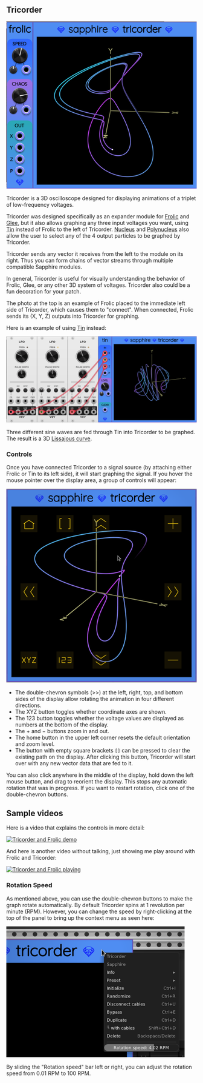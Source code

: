 ## Tricorder

![Tricorder](images/frolic_tricorder.png)

Tricorder is a 3D oscilloscope designed for displaying
animations of a triplet of low-frequency voltages.

Tricorder was designed specifically as an expander module
for [Frolic](Frolic.md) and [Glee](Glee.md), but it also allows graphing
any three input voltages you want, using [Tin](Tin.md)
instead of Frolic to the left of Tricorder.
[Nucleus](Nucleus.md) and [Polynucleus](Polynucleus.md) also
allow the user to select any of the 4 output particles to
be graphed by Tricorder.

Tricorder sends any vector it receives from the left to the module on its right.
Thus you can form chains of vector streams through multiple compatible
Sapphire modules.

In general, Tricorder is useful for visually understanding the behavior
of Frolic, Glee, or any other 3D system of voltages.
Tricorder also could be a fun decoration for your patch.

The photo at the top is an example of Frolic placed to the immediate
left side of Tricorder, which causes them to "connect".
When connected, Frolic sends its (X, Y, Z) outputs
into Tricorder for graphing.

Here is an example of using [Tin](Tin.md) instead:

![Tin and Tricorder](images/tin_tricorder.png)

Three different sine waves are fed through Tin into Tricorder
to be graphed. The result is a 3D [Lissajous curve](https://en.wikipedia.org/wiki/Lissajous_curve).

### Controls

Once you have connected Tricorder to a signal source (by attaching either Frolic or Tin to its left side),
it will start graphing the signal. If you hover the mouse pointer over the display area, a group of controls
will appear:

![Tricorder controls](images/tricorder_controls.png)

* The double-chevron symbols (&gt;&gt;) at the left, right, top, and bottom sides of the display
allow rotating the animation in four different directions.
* The XYZ button toggles whether coordinate axes are shown.
* The 123 button toggles whether the voltage values are displayed as numbers at the bottom of the display.
* The + and &minus; buttons zoom in and out.
* The home button in the upper left corner resets the default orientation and zoom level.
* The button with empty square brackets `[]` can be pressed to clear the existing path on the display. After clicking this button, Tricorder will start over with any new vector data that are fed to it.

You can also click anywhere in the middle of the display, hold down the left mouse button,
and drag to reorient the display. This stops any automatic rotation that was in progress.
If you want to restart rotation, click one of the double-chevron buttons.

## Sample videos

Here is a video that explains the controls in more detail:

[![Tricorder and Frolic demo](https://img.youtube.com/vi/A8WPdp5dvfQ/0.jpg)](https://www.youtube.com/watch?v=A8WPdp5dvfQ)

And here is another video without talking, just showing me play around with Frolic and Tricorder:

[![Tricorder and Frolic playing](https://img.youtube.com/vi/fHcIxpdeKFI/0.jpg)](https://www.youtube.com/watch?v=fHcIxpdeKFI)

### Rotation Speed

As mentioned above, you can use the double-chevron buttons to make the graph rotate automatically.
By default Tricorder spins at 1 revolution per minute (RPM).
However, you can change the speed by right-clicking at the top of the panel
to bring up the context menu as seen here:

![Tricorder context menu](images/tricorder_menu.png)

By sliding the "Rotation speed" bar left or right, you can adjust the rotation speed from 0.01&nbsp;RPM to 100&nbsp;RPM.

